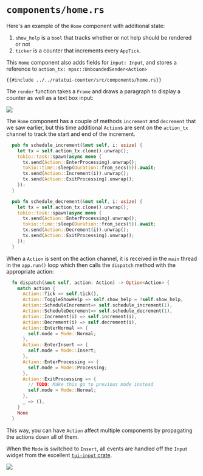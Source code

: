 # `components/home.rs`

Here's an example of the `Home` component with additional state:

1. `show_help` is a `bool` that tracks whether or not help should be rendered or not
1. `ticker` is a counter that increments every `AppTick`.

This `Home` component also adds fields for `input: Input`, and stores a reference to
`action_tx: mpsc::UnboundedSender<Action>`

```rust,no_run,noplayground
{{#include ../../ratatui-counter/src/components/home.rs}}
```

The `render` function takes a `Frame` and draws a paragraph to display a counter as well as a text
box input:

![](https://user-images.githubusercontent.com/1813121/254134161-477b2182-a3ee-4be9-a180-1bcdc56c8a1d.png)

The `Home` component has a couple of methods `increment` and `decrement` that we saw earlier, but
this time additional `Action`s are sent on the `action_tx` channel to track the start and end of the
increment.

```rust
  pub fn schedule_increment(&mut self, i: usize) {
    let tx = self.action_tx.clone().unwrap();
    tokio::task::spawn(async move {
      tx.send(Action::EnterProcessing).unwrap();
      tokio::time::sleep(Duration::from_secs(5)).await;
      tx.send(Action::Increment(i)).unwrap();
      tx.send(Action::ExitProcessing).unwrap();
    });
  }

  pub fn schedule_decrement(&mut self, i: usize) {
    let tx = self.action_tx.clone().unwrap();
    tokio::task::spawn(async move {
      tx.send(Action::EnterProcessing).unwrap();
      tokio::time::sleep(Duration::from_secs(5)).await;
      tx.send(Action::Decrement(i)).unwrap();
      tx.send(Action::ExitProcessing).unwrap();
    });
  }
```

When a `Action` is sent on the action channel, it is received in the `main` thread in the
`app.run()` loop which then calls the `dispatch` method with the appropriate action:

```rust
  fn dispatch(&mut self, action: Action) -> Option<Action> {
    match action {
      Action::Tick => self.tick(),
      Action::ToggleShowHelp => self.show_help = !self.show_help,
      Action::ScheduleIncrement=> self.schedule_increment(1),
      Action::ScheduleDecrement=> self.schedule_decrement(1),
      Action::Increment(i) => self.increment(i),
      Action::Decrement(i) => self.decrement(i),
      Action::EnterNormal => {
        self.mode = Mode::Normal;
      },
      Action::EnterInsert => {
        self.mode = Mode::Insert;
      },
      Action::EnterProcessing => {
        self.mode = Mode::Processing;
      },
      Action::ExitProcessing => {
        // TODO: Make this go to previous mode instead
        self.mode = Mode::Normal;
      },
      _ => (),
    }
    None
  }
```

This way, you can have `Action` affect multiple components by propagating the actions down all of
them.

When the `Mode` is switched to `Insert`, all events are handled off the `Input` widget from the
excellent [`tui-input` crate](https://github.com/sayanarijit/tui-input).

![](https://user-images.githubusercontent.com/1813121/254444604-de8cfcfa-eeec-417a-a8b0-92a7ccb5fcb5.gif)
